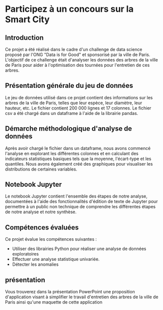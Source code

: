 # Participez à un concours sur la Smart City
## Introduction
Ce projet a été réalisé dans le cadre d'un challenge de data science proposé par l'ONG "Data is for Good" et sponsorisé par la ville de Paris. L'objectif de ce challenge était d'analyser les données des arbres de la ville de Paris pour aider à l'optimisation des tournées pour l'entretien de ces arbres.

## Présentation générale du jeu de données
Le jeu de données utilisé dans ce projet contient des informations sur les arbres de la ville de Paris, telles que leur espèce, leur diamètre, leur hauteur, etc. Le fichier contient 200 000 lignes et 17 colonnes. Le fichier csv a été chargé dans un dataframe à l'aide de la librairie pandas.

## Démarche méthodologique d'analyse de données
Après avoir chargé le fichier dans un dataframe, nous avons commencé l'analyse en explorant les différentes colonnes et en calculant des indicateurs statistiques basiques tels que la moyenne, l'écart-type et les quantiles. Nous avons également créé des graphiques pour visualiser les distributions de certaines variables.

## Notebook Jupyter
Le notebook Jupyter contient l'ensemble des étapes de notre analyse, documentées à l'aide des fonctionnalités d'édition de texte de Jupyter pour permettre à un public non technique de comprendre les différentes étapes de notre analyse et notre synthèse.

## Compétences évaluées
Ce projet évalue les compétences suivantes :

- Utiliser des librairies Python pour réaliser une analyse de données exploratoires
- Effectuer une analyse statistique univariée.
- Détecter les anomalies

## présentation
Vous trouverez dans la présentation PowerPoint une proposition d'application visant à simplifier le travail d'entretien des arbres de la ville de Paris ainsi qu'une maquette de cette application